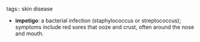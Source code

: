 tags:: skin disease

- **impetigo**: a bacterial infection (staphylococcus or streptococcus); symptoms include red sores that ooze and crust, often around the nose and mouth.